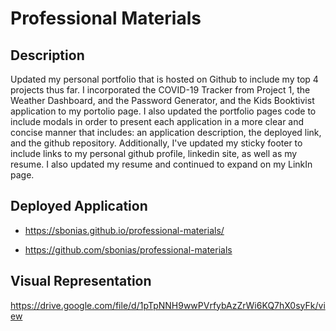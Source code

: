 # Professional Materials

## Description

Updated my personal portfolio that is hosted on Github to include my top 4 projects thus far. I incorporated the COVID-19 Tracker from Project 1, the Weather Dashboard, and the Password Generator, and the Kids Booktivist application to my portolio page. I also updated the portfolio pages code to include modals in order to present each application in a more clear and concise manner that includes: an application description, the deployed link, and the github repository. Additionally, I've updated my sticky footer to include links to my personal github profile, linkedin site, as well as my resume. I also updated my resume and continued to expand on my LinkIn page.

## Deployed Application

- https://sbonias.github.io/professional-materials/

- https://github.com/sbonias/professional-materials

## Visual Representation

https://drive.google.com/file/d/1pTpNNH9wwPVrfybAzZrWi6KQ7hX0syFk/view
